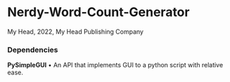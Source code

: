 # Nerdy-Word-Count-Generator
My Head, 2022, My Head Publishing Company

### Dependencies
**PySimpleGUI** • An API that implements GUI to a python script with relative ease.
